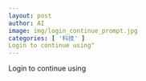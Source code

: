 ```yaml
---
layout: post
author: AI
image: img/login_continue_prompt.jpg
categories: [ '科技' ]
Login to continue using"
---
```

Login to continue using